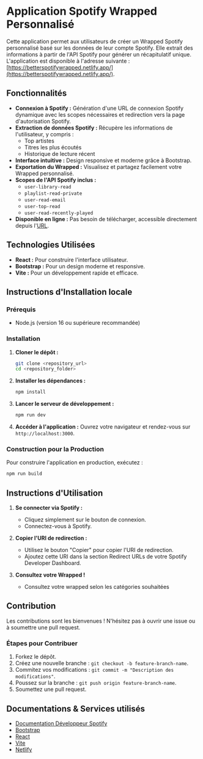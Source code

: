# Application Spotify Wrapped Personnalisé

Cette application permet aux utilisateurs de créer un Wrapped Spotify personnalisé basé sur les données de leur compte Spotify. Elle extrait des informations à partir de l'API Spotify pour générer un récapitulatif unique. L'application est disponible à l'adresse suivante : [https://betterspotifywrapped.netlify.app/](https://betterspotifywrapped.netlify.app/).

## Fonctionnalités

- **Connexion à Spotify :** Génération d'une URL de connexion Spotify dynamique avec les scopes nécessaires et redirection vers la page d'autorisation Spotify.
- **Extraction de données Spotify :** Récupère les informations de l'utilisateur, y compris :
  - Top artistes
  - Titres les plus écoutés
  - Historique de lecture récent
- **Interface intuitive :** Design responsive et moderne grâce à Bootstrap.
- **Exportation du Wrapped :** Visualisez et partagez facilement votre Wrapped personnalisé.
- **Scopes de l'API Spotify inclus :**
  - `user-library-read`
  - `playlist-read-private`
  - `user-read-email`
  - `user-top-read`
  - `user-read-recently-played`
- **Disponible en ligne :** Pas besoin de télécharger, accessible directement depuis l'[URL](https://betterspotifywrapped.netlify.app/).

## Technologies Utilisées

- **React :** Pour construire l'interface utilisateur.
- **Bootstrap :** Pour un design moderne et responsive.
- **Vite :** Pour un développement rapide et efficace.

## Instructions d'Installation locale

### Prérequis

- Node.js (version 16 ou supérieure recommandée)

### Installation

1. **Cloner le dépôt :**

   ```bash
   git clone <repository_url>
   cd <repository_folder>
   ```

2. **Installer les dépendances :**

   ```bash
   npm install
   ```

3. **Lancer le serveur de développement :**

   ```bash
   npm run dev
   ```

4. **Accéder à l'application :**
   Ouvrez votre navigateur et rendez-vous sur `http://localhost:3000`.

### Construction pour la Production

Pour construire l'application en production, exécutez :

```bash
npm run build
```

## Instructions d'Utilisation

1. **Se connecter via Spotify :**
   - Cliquez simplement sur le bouton de connexion.
   - Connectez-vous à Spotify.

2. **Copier l'URI de redirection :**
   - Utilisez le bouton "Copier" pour copier l'URI de redirection.
   - Ajoutez cette URI dans la section Redirect URLs de votre Spotify Developer Dashboard.

3. **Consultez votre Wrapped !**
   - Consultez votre wrapped selon les catégories souhaitées

## Contribution

Les contributions sont les bienvenues ! N'hésitez pas à ouvrir une issue ou à soumettre une pull request.

### Étapes pour Contribuer
1. Forkez le dépôt.
2. Créez une nouvelle branche : `git checkout -b feature-branch-name`.
3. Commitez vos modifications : `git commit -m "Description des modifications"`.
4. Poussez sur la branche : `git push origin feature-branch-name`.
5. Soumettez une pull request.

## Documentations & Services utilisés

- [Documentation Développeur Spotify](https://developer.spotify.com/documentation/web-api/)
- [Bootstrap](https://getbootstrap.com/)
- [React](https://reactjs.org/)
- [Vite](https://vitejs.dev/)
- [Netlify](https://www.netlify.com/)

